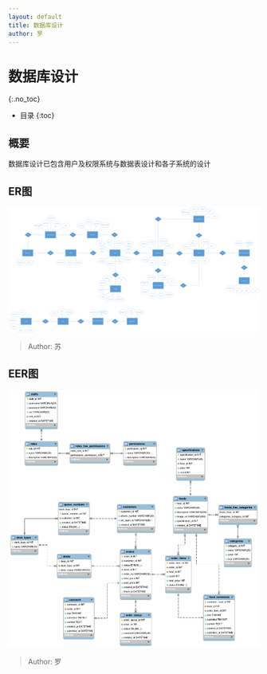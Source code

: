 ```yaml
---
layout: default
title: 数据库设计
author: 罗
---
```


# 数据库设计
{:.no_toc}

* 目录
{:toc}

## 概要

数据库设计已包含用户及权限系统与数据表设计和各子系统的设计

## ER图

[![ER图v1](images/ER.png)](images/ER.png)

> Author: 苏

## EER图

[![EER图v1](images/EER.png)](images/EER.png)

> Author: 罗
